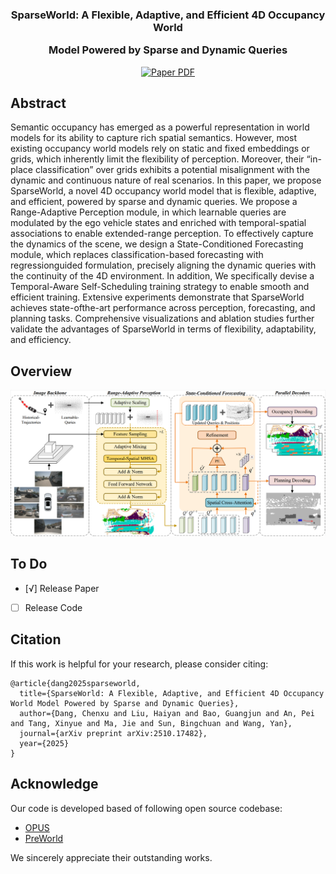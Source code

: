 <div align="center">
<h3> SparseWorld: A Flexible, Adaptive, and Efficient 4D Occupancy World 

Model
Powered by Sparse and Dynamic Queries</h3>

<a href="https://arxiv.org/abs/2510.17482"><img src='https://img.shields.io/badge/arXiv-Paper-red' alt='Paper PDF'></a>

<div align="left">

## Abstract

Semantic occupancy has emerged as a powerful representation in world models for its ability to capture rich spatial
semantics. However, most existing occupancy world models rely on static and fixed embeddings or grids, which inherently limit the flexibility of perception. Moreover, their
“in-place classification” over grids exhibits a potential misalignment with the dynamic and continuous nature of real
scenarios. In this paper, we propose SparseWorld, a novel
4D occupancy world model that is flexible, adaptive, and efficient, powered by sparse and dynamic queries. We propose
a Range-Adaptive Perception module, in which learnable
queries are modulated by the ego vehicle states and enriched
with temporal-spatial associations to enable extended-range
perception. To effectively capture the dynamics of the scene,
we design a State-Conditioned Forecasting module, which
replaces classification-based forecasting with regressionguided formulation, precisely aligning the dynamic queries
with the continuity of the 4D environment. In addition, We
specifically devise a Temporal-Aware Self-Scheduling training strategy to enable smooth and efficient training. Extensive
experiments demonstrate that SparseWorld achieves state-ofthe-art performance across perception, forecasting, and planning tasks. Comprehensive visualizations and ablation studies further validate the advantages of SparseWorld in terms of
flexibility, adaptability, and efficiency.

<div align="left">

## Overview


<img src="./assets/images/overview.png" width="1000">
</div>

<div align="left">

## To Do
- [√] Release Paper
- [  ] Release Code

## Citation
If this work is helpful for your research, please consider citing:

```
@article{dang2025sparseworld,
  title={SparseWorld: A Flexible, Adaptive, and Efficient 4D Occupancy World Model Powered by Sparse and Dynamic Queries},
  author={Dang, Chenxu and Liu, Haiyan and Bao, Guangjun and An, Pei and Tang, Xinyue and Ma, Jie and Sun, Bingchuan and Wang, Yan},
  journal={arXiv preprint arXiv:2510.17482},
  year={2025}
}
```

## Acknowledge

Our code is developed based of following open source codebase:
- [OPUS](https://github.com/jbwang1997/OPUS)
- [PreWorld](https://github.com/getterupper/PreWorld)

We sincerely appreciate their outstanding works.